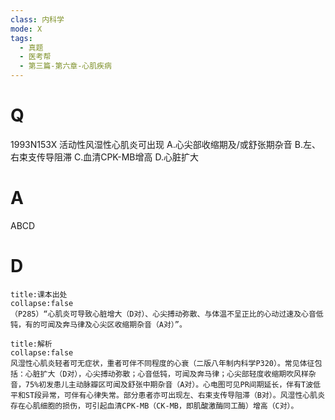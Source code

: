 ```yaml
---
class: 内科学
mode: X
tags:
  - 真题
  - 医考帮
  - 第三篇-第六章-心肌疾病
---
```


# Q
1993N153X 活动性风湿性心肌炎可出现
A.心尖部收缩期及/或舒张期杂音
B.左、右束支传导阻滞
C.血清CPK-MB增高
D.心脏扩大

# A
ABCD
# D
```ad-note
title:课本出处
collapse:false
（P285）“心肌炎可导致心脏增大（D对）、心尖搏动弥散、与体温不呈正比的心动过速及心音低钝，有的可闻及奔马律及心尖区收缩期杂音（A对）”。
```

```ad-summary
title:解析
collapse:false
风湿性心肌炎轻者可无症状，重者可伴不同程度的心衰（二版八年制内科学P320）。常见体征包括：心脏扩大（D对），心尖搏动弥散；心音低钝，可闻及奔马律；心尖部轻度收缩期吹风样杂音，75%初发患儿主动脉瓣区可闻及舒张中期杂音（A对）。心电图可见PR间期延长，伴有T波低平和ST段异常，可伴有心律失常。部分患者亦可出现左、右束支传导阻滞（B对）。风湿性心肌炎存在心肌细胞的损伤，可引起血清CPK-MB（CK-MB，即肌酸激酶同工酶）增高（C对）。
```

